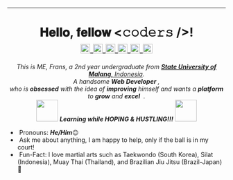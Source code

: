 <hr>
<h1 align="center">𝐇𝐞𝐥𝐥𝐨, 𝐟𝐞𝐥𝐥𝐨𝐰 <𝚌𝚘𝚍𝚎𝚛𝚜 />!
<br>
<a href="https://www.linkedin.com/in/fransahw/">
  <img align="center" alt="Frans @LinkedIN" width="22px" src="https://cdn.jsdelivr.net/npm/simple-icons@v3/icons/linkedin.svg" />
</a>
  <a href="mailto:franswinata6@gmail.com">
  <img align="center" alt="Frans @Mail" width="22px" src="https://cdn.jsdelivr.net/npm/simple-icons@v3/icons/gmail.svg" />
</a>
<a href="https://www.twitter.com/fransachmadhw/">
  <img align="center" alt="Frans @Twitter" width="22px" src="https://cdn.jsdelivr.net/npm/simple-icons@v3/icons/twitter.svg" />
</a>
<a href="https://www.instagram.com/fransachmadhw/">
  <img align="center" alt="Frans @Instagram" width="22px" src="https://cdn.jsdelivr.net/npm/simple-icons@v3/icons/instagram.svg" />
</a>
<a href="https://www.facebook.com/fransachmadhw/">
  <img align="center" alt="Frans @Facebook" width="22px" src="https://cdn.jsdelivr.net/npm/simple-icons@v3/icons/facebook.svg" />
</a>
<a href="https://www.youtube.com/c/FransGamingLow/">
  <img align="center" src="https://cdn.jsdelivr.net/npm/simple-icons@v3/icons/youtube.svg" alt="Frans @Youtube Profile" width="22px">
</a>
</h1>

<p align="center">
  <em>
    This is ME, Frans, a 2nd year undergraduate from <a href="https://um.ac.id/eng/"> <b>State University of Malang</b>, Indonesia</a>. <br>
    A handsome <b>Web Developer</b>&nbsp,<br>who is <b>obsessed</b>
    with the idea of <b>improving</b> himself and wants a <b>platform</b> to 
    <b>grow</b> and 
    <b>excel</b> &nbsp.
  </em> 
  <br>
  <img src="https://media.giphy.com/media/VgCDAzcKvsR6OM0uWg/giphy.gif" width="50" /> <b><i>Learning while HOPING & HUSTLING!!!</i></b> <img src="https://media.giphy.com/media/7j2hfyeVcDtf2/giphy.gif" width="50" />
</p>

- &nbsp;Pronouns: ***He/Him***😉
- &nbsp;Ask me about anything, I am happy to help, only if the ball is in my court!
- &nbsp;Fun-Fact: I love martial arts such as Taekwondo (South Korea), Silat (Indonesia), Muay Thai (Thailand), and Brazilian Jiu Jitsu (Brazil-Japan) 👊
